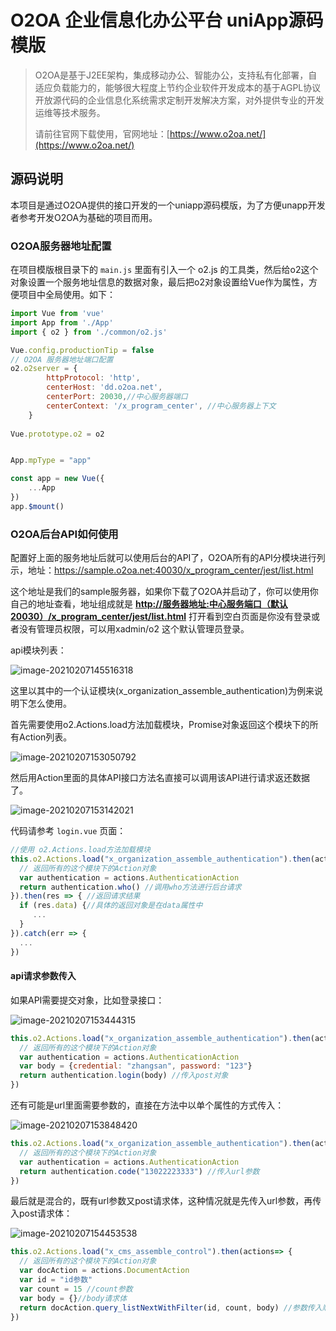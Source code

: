 # O2OA 企业信息化办公平台 uniApp源码模版



> O2OA是基于J2EE架构，集成移动办公、智能办公，支持私有化部署，自适应负载能力的，能够很大程度上节约企业软件开发成本的基于AGPL协议开放源代码的企业信息化系统需求定制开发解决方案，对外提供专业的开发运维等技术服务。
>
> 请前往官网下载使用，官网地址：[https://www.o2oa.net/](https://www.o2oa.net/)
>
> 



## 源码说明

本项目是通过O2OA提供的接口开发的一个uniapp源码模版，为了方便unapp开发者参考开发O2OA为基础的项目而用。



### O2OA服务器地址配置

在项目模版根目录下的 `main.js` 里面有引入一个 o2.js 的工具类，然后给o2这个对象设置一个服务地址信息的数据对象，最后把o2对象设置给Vue作为属性，方便项目中全局使用。如下：

```javascript
import Vue from 'vue'
import App from './App'
import { o2 } from './common/o2.js'

Vue.config.productionTip = false
// O2OA 服务器地址端口配置
o2.o2server = {
		httpProtocol: 'http',
		centerHost: 'dd.o2oa.net',
		centerPort: 20030,//中心服务器端口
		centerContext: '/x_program_center', //中心服务器上下文
	}
	
Vue.prototype.o2 = o2


App.mpType = "app"

const app = new Vue({
    ...App
})
app.$mount()
```



### O2OA后台API如何使用

配置好上面的服务地址后就可以使用后台的API了，O2OA所有的API分模块进行列示，地址：https://sample.o2oa.net:40030/x_program_center/jest/list.html

这个地址是我们的sample服务器，如果你下载了O2OA并启动了，你可以使用你自己的地址查看，地址组成就是 **<u>http://服务器地址:中心服务端口（默认20030）/x_program_center/jest/list.html</u>**  打开看到空白页面是你没有登录或者没有管理员权限，可以用xadmin/o2 这个默认管理员登录。

api模块列表：

![image-20210207145516318](./static/image-20210207145516318.png)



这里以其中的一个认证模块(x_organization_assemble_authentication)为例来说明下怎么使用。

首先需要使用o2.Actions.load方法加载模块，Promise对象返回这个模块下的所有Action列表。

![image-20210207153050792](./static/image-20210207153050792.png)

然后用Action里面的具体API接口方法名直接可以调用该API进行请求返还数据了。

![image-20210207153142021](./static/image-20210207153142021.png)

代码请参考 `login.vue` 页面：

```javascript
//使用 o2.Actions.load方法加载模块
this.o2.Actions.load("x_organization_assemble_authentication").then(actions=> {
  // 返回所有的这个模块下的Action对象
  var authentication = actions.AuthenticationAction
  return authentication.who() //调用who方法进行后台请求
}).then(res => { //返回请求结果
  if (res.data) {//具体的返回对象是在data属性中
     ...
  }
}).catch(err => {
  ...
})
```



#### api请求参数传入

如果API需要提交对象，比如登录接口：

![image-20210207153444315](./static/image-20210207153444315.png)

```javascript
this.o2.Actions.load("x_organization_assemble_authentication").then(actions=> {
  // 返回所有的这个模块下的Action对象
  var authentication = actions.AuthenticationAction
  var body = {credential: "zhangsan", password: "123"}
  return authentication.login(body) //传入post对象
})
```



还有可能是url里面需要参数的，直接在方法中以单个属性的方式传入：

![image-20210207153848420](./static/image-20210207153848420.png)

```javascript
this.o2.Actions.load("x_organization_assemble_authentication").then(actions=> {
  // 返回所有的这个模块下的Action对象
  var authentication = actions.AuthenticationAction
  return authentication.code("13022223333") //传入url参数
})
```



最后就是混合的，既有url参数又post请求体，这种情况就是先传入url参数，再传入post请求体：

![image-20210207154453538](./static/image-20210207154453538.png)

```javascript
this.o2.Actions.load("x_cms_assemble_control").then(actions=> {
  // 返回所有的这个模块下的Action对象
  var docAction = actions.DocumentAction
  var id = "id参数"
  var count = 15 //count参数
  var body = {}//body请求体
  return docAction.query_listNextWithFilter(id, count, body) //参数传入顺序就是先url参数，后post请求体。参数个数根据api需要接收的参数动态计算
})
```









